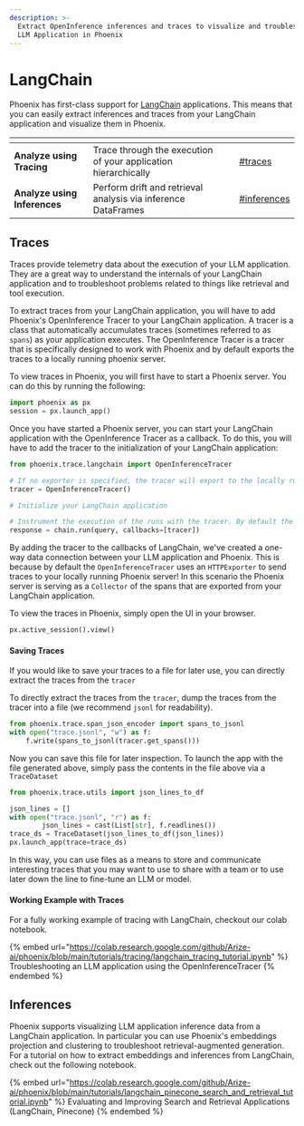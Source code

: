 ```yaml
---
description: >-
  Extract OpenInference inferences and traces to visualize and troubleshoot your
  LLM Application in Phoenix
---
```


# LangChain

Phoenix has first-class support for [LangChain](https://langchain.com/) applications. This means that you can easily extract inferences and traces from your LangChain application and visualize them in Phoenix.

<table data-card-size="large" data-view="cards"><thead><tr><th></th><th></th><th></th><th data-hidden data-card-target data-type="content-ref"></th></tr></thead><tbody><tr><td><strong>Analyze using Tracing</strong></td><td>Trace through the execution of your application hierarchically</td><td></td><td><a href="langchain.md#traces">#traces</a></td></tr><tr><td><strong>Analyze using Inferences</strong></td><td>Perform drift and retrieval analysis via inference DataFrames</td><td></td><td><a href="langchain.md#inferences">#inferences</a></td></tr></tbody></table>

## Traces

Traces provide telemetry data about the execution of your LLM application. They are a great way to understand the internals of your LangChain application and to troubleshoot problems related to things like retrieval and tool execution.

To extract traces from your LangChain application, you will have to add Phoenix's OpenInference Tracer to your LangChain application. A tracer is a class that automatically accumulates traces (sometimes referred to as `spans`) as your application executes. The OpenInference Tracer is a tracer that is specifically designed to work with Phoenix and by default exports the traces to a locally running phoenix server.

To view traces in Phoenix, you will first have to start a Phoenix server. You can do this by running the following:

```python
import phoenix as px
session = px.launch_app()
```

Once you have started a Phoenix server, you can start your LangChain application with the OpenInference Tracer as a callback. To do this, you will have to add the tracer to the initialization of your LangChain application:

```python
from phoenix.trace.langchain import OpenInferenceTracer

# If no exporter is specified, the tracer will export to the locally running Phoenix server
tracer = OpenInferenceTracer()

# Initialize your LangChain application

# Instrument the execution of the runs with the tracer. By default the tracer uses an HTTPExporter
response = chain.run(query, callbacks=[tracer])

```

By adding the tracer to the callbacks of LangChain, we've created a one-way data connection between your LLM application and Phoenix. This is because by default the `OpenInferenceTracer` uses an `HTTPExporter` to send traces to your locally running Phoenix server! In this scenario the Phoenix server is serving as a `Collector` of the spans that are exported from your LangChain application.

To view the traces in Phoenix, simply open the UI in your browser.

```python
px.active_session().view()
```

#### Saving Traces

If you would like to save your traces to a file for later use, you can directly extract the traces from the `tracer`

To directly extract the traces from the `tracer`, dump the traces from the tracer into a file (we recommend `jsonl` for readability).

```python
from phoenix.trace.span_json_encoder import spans_to_jsonl
with open("trace.jsonl", "w") as f:
    f.write(spans_to_jsonl(tracer.get_spans()))
```

Now you can save this file for later inspection. To launch the app with the file generated above, simply pass the contents in the file above via a `TraceDataset`

```python
from phoenix.trace.utils import json_lines_to_df

json_lines = []
with open("trace.jsonl", "r") as f:
        json_lines = cast(List[str], f.readlines())
trace_ds = TraceDataset(json_lines_to_df(json_lines))
px.launch_app(trace=trace_ds)
```

In this way, you can use files as a means to store and communicate interesting traces that you may want to use to share with a team or to use later down the line to fine-tune an LLM or model.

#### Working Example with Traces

For a fully working example of tracing with LangChain, checkout our colab notebook.

{% embed url="https://colab.research.google.com/github/Arize-ai/phoenix/blob/main/tutorials/tracing/langchain_tracing_tutorial.ipynb" %}
Troubleshooting an LLM application using the OpenInferenceTracer
{% endembed %}

## Inferences



Phoenix supports visualizing LLM application inference data from a LangChain application. In particular you can use Phoenix's embeddings projection and clustering to troubleshoot retrieval-augmented generation. For a tutorial on how to extract embeddings and inferences from LangChain, check out the following notebook.

{% embed url="https://colab.research.google.com/github/Arize-ai/phoenix/blob/main/tutorials/langchain_pinecone_search_and_retrieval_tutorial.ipynb" %}
Evaluating and Improving Search and Retrieval Applications (LangChain, Pinecone)
{% endembed %}
